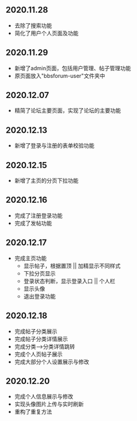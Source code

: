 ## 2020.11.28 

* 去除了搜索功能
* 简化了用户个人页面及功能

## 2020.11.29

* 新增了admin页面，包括用户管理、帖子管理功能
* 原页面放入"bbsforum-user"文件夹中

## 2020.12.07

* 精简了论坛主要页面，实现了论坛的主要功能

## 2020.12.13

* 新增了登录与注册的表单校验功能

## 2020.12.15

* 新增了主页的分页下拉功能

## 2020.12.16

* 完成了注册登录功能
* 完成了发帖功能

## 2020.12.17

* 完成主页功能
  * 显示帖子，根据置顶 || 加精显示不同样式
  * 下拉分页显示
  * 登录状态判断，显示登录入口 || 个人栏
  * 显示头像
  * 退出登录功能

## 2020.12.18

* 完成帖子分类展示
* 完成帖子分类详情展示
* 完成分类-->分类详情跳转
* 完成个人页帖子展示
* 完成大部分个人设置展示与修改

## 2020.12.20

* 完成个人信息展示与修改
* 实现头像图片上传与实时刷新
* 重构了重复方法